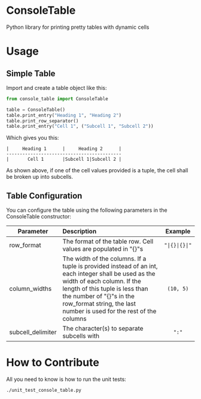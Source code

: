 # ConsoleTable
Python library for printing pretty tables with dynamic cells

# Usage
## Simple Table
Import and create a table object like this:

```python
from console_table import ConsoleTable

table = ConsoleTable()
table.print_entry("Heading 1", "Heading 2")
table.print_row_separator()
table.print_entry("Cell 1", ("Subcell 1", "Subcell 2"))

```

Which gives you this:

```commandline
|     Heading 1      |     Heading 2      |
-------------------------------------------
|       Cell 1       |Subcell 1|Subcell 2 |
```
As shown above, if one of the cell values provided is a tuple, the cell shall be broken up into subcells.

## Table Configuration
You can configure the table using the following parameters in the ConsoleTable constructor:

| Parameter         | Description   | Example  |
| ----------------- |:--------------|:--------:|
| row_format        | The format of the table row. Cell values are populated in "{}"s | <code style="white-space: nowrap">"&#124;{}&#124;{}&#124;"</code> |
| column_widths     | The width of the columns. If a tuple is provided instead of an int, each integer shall be used as the width of each column.  If the length of this tuple is less than the number of "{}"s in the row_format string, the last number is used for the rest of the columns | <nobr>`(10, 5)`</nobr> |
| subcell_delimiter | The character(s) to separate subcells with | `":"` |

# How to Contribute
All you need to know is how to run the unit tests:

```
./unit_test_console_table.py
```